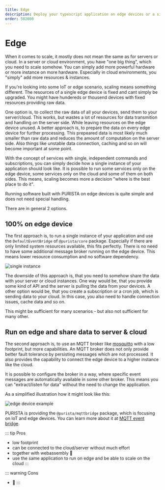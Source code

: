 ```yaml
---
title: Edge
description: Deploy your typescript application on edge devices or a single instance
order: 502000
---
```


# Edge

When it comes to scale, it mostly does not mean the same as for servers or cloud.
In a server or cloud environment, you have "one big thing", which you need to scale somehow.
You can simply add more powerful hardware or more instance on more hardware. Especially in cloud environments, you "simply" add more resources & instances.

If you're looking into some IoT or edge scenario, scaling means something different.
The resources of a single edge device is fixed and cant simply be upgraded.
You might have hundereds or thousend devices with fixed resources providing raw data.

One option is, to collect the raw data of all your devices, send them to your server/cloud.
This works, but wastes a lot of resources for data transmition and handling on the server side. While leaving resources on the edge device unused.
A better approach is, to prepare the data on every edge device for further processing. This prepeared data is most likely much smaller than raw data and reduces the amount of computation on the server side.
Also things like unstable data connection, caching and so on will become important at some point.

With the concept of services with single, independent commands and subscriptions, you can simply decide how a single instance of your application should look like.
It is possible to run some services only on the edge device, some services only on the cloud and some of them on both sides.
This means, scaling becomes more a decision "where is the best place to do it".

Running software built with PURISTA on edge devices is quite simple and does not need special handling.

There are in general 2 options.

## 100% on edge device

The first approach is, to run a single instance of your application and use the `DefaultEventBridge` of `@purista/core` package.
Especially if there are only limited system resources available, this fits perfectly. There is no need to have some additional message broker running on the edge device.
This means lower resource consumption and no software dependency.

![single instance](/graphic/single_instance.svg)

The downside of this approach is, that you need to somehow share the data with your server or cloud instances.
One way would be, that you provide some kind of API and the server is pulling the data from your devices.
A other option would be, that you create a subscription or a cron job, which is sending data to your cloud. In this case, you also need to handle connection issues, cache data and so on.

This might be sufficient for many scenarios - but also not sufficient for many other.

## Run on edge and share data to server & cloud

The second approach is, to use an MQTT broker like [mosquitto](https://mosquitto.org) with a low footprint, but more capabilities.
An MQTT broker does not only provide better fault tolerance by persisting messages which are not processed. It also provides the capability to connect the edge device to a higher instance like the cloud.

It is possible to configure the broker in a way, where specific event messages are automatically available in some other broker. This means you can "extract/listen for data" without the need to change the application.

As a simplified illustration how it might look like this:

![edge device example](/graphic/edge.svg)

PURISTA is providing the `@purista/mqttbridge` package, which is focusing on IoT and edge devices.
You can learn more about it at [MQTT event bridge](../3_eco_system/eventbridges/mqtt.md).

::: tip Pros

- low footprint
- can be connected to the cloud/server without much effort
- together with webassembly 🚀
- use the same application to run on edge and be able to scale on the cloud
:::

::: warning Cons

- 🤷
:::
